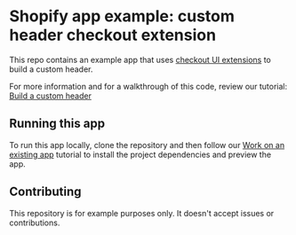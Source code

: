 # Shopify app example: custom header checkout extension

This repo contains an example app that uses [checkout UI extensions](https://shopify.dev/docs/api/checkout-ui-extensions) to build a custom header.

For more information and for a walkthrough of this code, review our tutorial: [Build a custom header](https://shopify.dev/docs/apps/checkout/header-footer/customize-header)

## Running this app

To run this app locally, clone the repository and then follow our [Work on an existing app](https://shopify.dev/docs/apps/tools/cli/existing) tutorial to install the project dependencies and preview the app.

## Contributing

This repository is for example purposes only. It doesn't accept issues or contributions.
